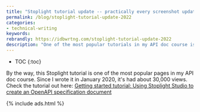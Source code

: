 ```yaml
---
title: "Stoplight tutorial update -- practically every screenshot updated"
permalink: /blog/stoplight-tutorial-update-2022
categories:
- technical-writing
keywords:
rebrandly: https://idbwrtng.com/stoplight-tutorial-update-2022
description: "One of the most popular tutorials in my API doc course is this <a href='/learnapidoc/pubapis_openapis_quickstart_stoplight.html'>getting started tutorial for Stoplight Studio</a>. Stoplight Studio is a tool for creating the OpenAPI specification and generating both reference and tutorial documentation. I recently worked with Stoplight writers to update all the screenshots and other details that have changed over the past year. The tutorial is now fully up to date."
---
```


* TOC
{:toc}

By the way, this Stoplight tutorial is one of the most popular pages in my API doc course. Since I wrote it in January 2020, it's had about 30,000 views. Check the tutorial out here: <a href='/learnapidoc/pubapis_openapis_quickstart_stoplight.html'>Getting started tutorial: Using Stoplight Studio to create an OpenAPI specification document</a>

{% include ads.html %}